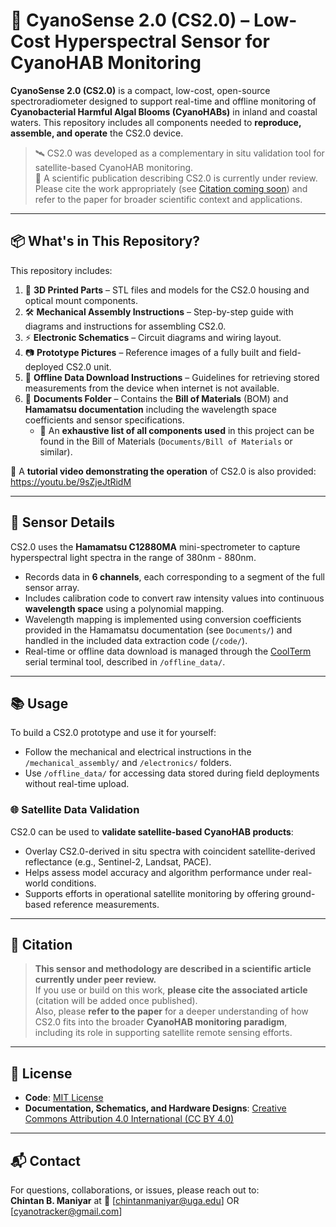 # 🌊 CyanoSense 2.0 (CS2.0) – Low-Cost Hyperspectral Sensor for CyanoHAB Monitoring

**CyanoSense 2.0 (CS2.0)** is a compact, low-cost, open-source spectroradiometer designed to support real-time and offline monitoring of **Cyanobacterial Harmful Algal Blooms (CyanoHABs)** in inland and coastal waters. This repository includes all components needed to **reproduce, assemble, and operate** the CS2.0 device.

> 🛰️ CS2.0 was developed as a complementary in situ validation tool for satellite-based CyanoHAB monitoring.  
> 📝 A scientific publication describing CS2.0 is currently under review. Please cite the work appropriately (see [Citation coming soon](#-citation)) and refer to the paper for broader scientific context and applications.

---

## 📦 What's in This Repository?

This repository includes:

1. 🧩 **3D Printed Parts** – STL files and models for the CS2.0 housing and optical mount components.  
2. 🛠️ **Mechanical Assembly Instructions** – Step-by-step guide with diagrams and instructions for assembling CS2.0.  
3. ⚡ **Electronic Schematics** – Circuit diagrams and wiring layout.  
4. 📷 **Prototype Pictures** – Reference images of a fully built and field-deployed CS2.0 unit.  
5. 💾 **Offline Data Download Instructions** – Guidelines for retrieving stored measurements from the device when internet is not available.  
6. 📂 **Documents Folder** – Contains the **Bill of Materials** (BOM) and **Hamamatsu documentation** including the wavelength space coefficients and sensor specifications.  
   - 📌 An **exhaustive list of all components used** in this project can be found in the Bill of Materials (`Documents/Bill of Materials` or similar).  

🎥 A **tutorial video demonstrating the operation** of CS2.0 is also provided: https://youtu.be/9sZjeJtRidM

---

## 📡 Sensor Details

CS2.0 uses the **Hamamatsu C12880MA** mini-spectrometer to capture hyperspectral light spectra in the range of 380nm - 880nm.

- Records data in **6 channels**, each corresponding to a segment of the full sensor array.  
- Includes calibration code to convert raw intensity values into continuous **wavelength space** using a polynomial mapping.  
- Wavelength mapping is implemented using conversion coefficients provided in the Hamamatsu documentation (see `Documents/`) and handled in the included data extraction code (`/code/`).  
- Real-time or offline data download is managed through the [CoolTerm](https://freeware.the-meiers.org/) serial terminal tool, described in `/offline_data/`.

---

## 📚 Usage

To build a CS2.0 prototype and use it for yourself:
- Follow the mechanical and electrical instructions in the `/mechanical_assembly/` and `/electronics/` folders.
- Use `/offline_data/` for accessing data stored during field deployments without real-time upload.

### 🌐 Satellite Data Validation

CS2.0 can be used to **validate satellite-based CyanoHAB products**:
- Overlay CS2.0-derived in situ spectra with coincident satellite-derived reflectance (e.g., Sentinel-2, Landsat, PACE).
- Helps assess model accuracy and algorithm performance under real-world conditions.
- Supports efforts in operational satellite monitoring by offering ground-based reference measurements.

---

## 📄 Citation

> **This sensor and methodology are described in a scientific article currently under peer review.**  
> If you use or build on this work, **please cite the associated article** (citation will be added once published).  
> Also, please **refer to the paper** for a deeper understanding of how CS2.0 fits into the broader **CyanoHAB monitoring paradigm**, including its role in supporting satellite remote sensing efforts.

---

## 🪪 License

- **Code**: [MIT License](LICENSE)
- **Documentation, Schematics, and Hardware Designs**: [Creative Commons Attribution 4.0 International (CC BY 4.0)](https://creativecommons.org/licenses/by/4.0/)

---

## 📬 Contact

For questions, collaborations, or issues, please reach out to:  
**Chintan B. Maniyar** at
📧 [chintanmaniyar@uga.edu] OR [cyanotracker@gmail.com]
